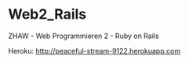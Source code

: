 Web2_Rails
==========

ZHAW - Web Programmieren 2 - Ruby on Rails


Heroku: http://peaceful-stream-9122.herokuapp.com
